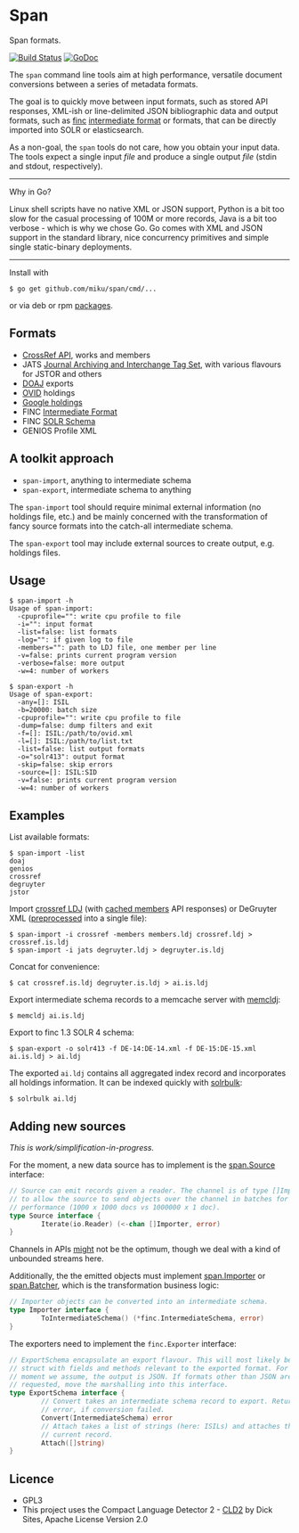 Span
====

Span formats.

[![Build Status](https://travis-ci.org/miku/span.svg?branch=master)](https://travis-ci.org/miku/span) [![GoDoc](https://godoc.org/github.com/miku/span?status.svg)](https://godoc.org/github.com/miku/span)

The `span` command line tools aim at high performance, versatile document conversions
between a series of metadata formats.

The goal is to quickly move between input formats, such as stored API
responses, XML-ish or line-delimited JSON bibliographic data and output
formats, such as [finc](https://finc.info) [intermediate
format](https://github.com/miku/span/tree/master/schema) or formats, that can
be directly imported into SOLR or elasticsearch.

As a non-goal, the `span` tools do not care, how you obtain your input data.
The tools expect a single input *file* and produce a single output *file* (stdin and stdout, respectively).

----

Why in Go?

Linux shell scripts have no native XML or JSON support, Python is a bit too
slow for the casual processing of 100M or more records, Java is a bit too
verbose - which is why we chose Go. Go comes with XML and JSON support in the
standard library, nice concurrency primitives and simple single static-binary
deployments.

----

Install with

    $ go get github.com/miku/span/cmd/...

or via deb or rpm [packages](https://github.com/miku/span/releases).

Formats
-------

* [CrossRef API](http://api.crossref.org/), works and members
* JATS [Journal Archiving and Interchange Tag Set](http://jats.nlm.nih.gov/archiving/versions.html), with various flavours for JSTOR and others
* [DOAJ](http://doaj.org/) exports
* [OVID](http://rzblx4.uni-regensburg.de/ezeitdata/admin/ezb_export_ovid_v01.xsd) holdings
* [Google holdings](http://scholar.google.com/intl/en/scholar/libraries.html)
* FINC [Intermediate Format](https://github.com/miku/span/blob/master/schema/README.md)
* FINC [SOLR Schema](https://github.com/miku/span/blob/ca8583aaa9b6d5e42b758f25ade8ed3e85532841/finc/solr.go#L4)
* GENIOS Profile XML

A toolkit approach
------------------

* `span-import`, anything to intermediate schema
* `span-export`, intermediate schema to anything

The `span-import` tool should require minimal external information (no
holdings file, etc.) and be mainly concerned with the transformation of fancy
source formats into the catch-all intermediate schema.

The `span-export` tool may include external sources to create output, e.g. holdings files.

Usage
-----

    $ span-import -h
    Usage of span-import:
      -cpuprofile="": write cpu profile to file
      -i="": input format
      -list=false: list formats
      -log="": if given log to file
      -members="": path to LDJ file, one member per line
      -v=false: prints current program version
      -verbose=false: more output
      -w=4: number of workers

    $ span-export -h
    Usage of span-export:
      -any=[]: ISIL
      -b=20000: batch size
      -cpuprofile="": write cpu profile to file
      -dump=false: dump filters and exit
      -f=[]: ISIL:/path/to/ovid.xml
      -l=[]: ISIL:/path/to/list.txt
      -list=false: list output formats
      -o="solr413": output format
      -skip=false: skip errors
      -source=[]: ISIL:SID
      -v=false: prints current program version
      -w=4: number of workers

Examples
--------

List available formats:

    $ span-import -list
    doaj
    genios
    crossref
    degruyter
    jstor

Import [crossref LDJ](https://github.com/miku/siskin/blob/3d34d786f054ca153be37a514e53eea420748a8f/siskin/sources/crossref.py#L138) (with [cached members](https://github.com/miku/siskin/blob/3d34d786f054ca153be37a514e53eea420748a8f/siskin/sources/crossref.py#L224) API responses) or DeGruyter XML ([preprocessed](https://github.com/miku/siskin/blob/3d34d786f054ca153be37a514e53eea420748a8f/siskin/sources/degruyter.py#L59) into a single file):

    $ span-import -i crossref -members members.ldj crossref.ldj > crossref.is.ldj
    $ span-import -i jats degruyter.ldj > degruyter.is.ldj

Concat for convenience:

    $ cat crossref.is.ldj degruyter.is.ldj > ai.is.ldj

Export intermediate schema records to a memcache server with [memcldj](https://github.com/miku/memcldj):

    $ memcldj ai.is.ldj

Export to finc 1.3 SOLR 4 schema:

    $ span-export -o solr413 -f DE-14:DE-14.xml -f DE-15:DE-15.xml ai.is.ldj > ai.ldj

The exported `ai.ldj` contains all aggregated index record and incorporates
all holdings information. It can be indexed quickly with
[solrbulk](https://github.com/miku/solrbulk):

    $ solrbulk ai.ldj

Adding new sources
------------------

*This is work/simplification-in-progress.*

For the moment, a new data source has to implement is the [span.Source](https://github.com/miku/span/blob/ca8583aaa9b6d5e42b758f25ade8ed3e85532841/common.go#L36) interface:

```go
// Source can emit records given a reader. The channel is of type []Importer,
// to allow the source to send objects over the channel in batches for
// performance (1000 x 1000 docs vs 1000000 x 1 doc).
type Source interface {
        Iterate(io.Reader) (<-chan []Importer, error)
}
```

Channels in APIs [might](http://www.informit.com/articles/article.aspx?p=2359758) not be the optimum, though we deal with a kind of unbounded streams here.

Additionally, the the emitted objects must implement [span.Importer](https://github.com/miku/span/blob/ca8583aaa9b6d5e42b758f25ade8ed3e85532841/common.go#L22)
or [span.Batcher](https://github.com/miku/span/blob/ca8583aaa9b6d5e42b758f25ade8ed3e85532841/common.go#L16),
which is the transformation business logic:

```go
// Importer objects can be converted into an intermediate schema.
type Importer interface {
        ToIntermediateSchema() (*finc.IntermediateSchema, error)
}
```

The exporters need to implement the `finc.Exporter` interface:

```go
// ExportSchema encapsulate an export flavour. This will most likely be a
// struct with fields and methods relevant to the exported format. For the
// moment we assume, the output is JSON. If formats other than JSON are
// requested, move the marshalling into this interface.
type ExportSchema interface {
        // Convert takes an intermediate schema record to export. Returns an
        // error, if conversion failed.
        Convert(IntermediateSchema) error
        // Attach takes a list of strings (here: ISILs) and attaches them to the
        // current record.
        Attach([]string)
}
```

Licence
-------

* GPL3
* This project uses the Compact Language Detector 2 -
  [CLD2](https://github.com/CLD2Owners/cld2) by Dick Sites, Apache License
  Version 2.0

